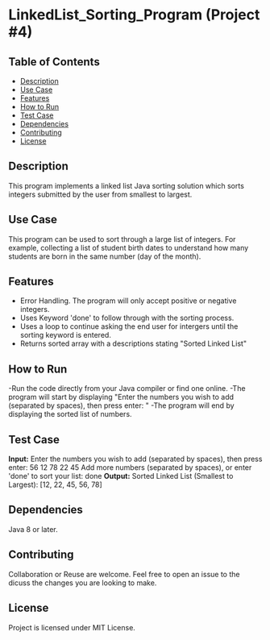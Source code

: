 # LinkedList_Sorting_Program (Project #4)

## Table of Contents
- [Description](#description)
- [Use Case](#use-case)
- [Features](#features)
- [How to Run](#how-to-run)
- [Test Case](#test-case)
- [Dependencies](#dependencies)
- [Contributing](#contributing)
- [License](#license)

## Description
This program implements a linked list Java sorting solution which sorts integers submitted by the user from smallest to largest. 

## Use Case
This program can be used to sort through a large list of integers. 
For example, collecting a list of student birth dates to understand how many students are born in the same number (day of the month). 

## Features
- Error Handling. The program will only accept positive or negative integers.
- Uses Keyword 'done' to follow through with the sorting process.
- Uses a loop to continue asking the end user for intergers until the sorting keyword is entered.
- Returns sorted array with a descriptions stating "Sorted Linked List"

## How to Run
-Run the code directly from your Java compiler or find one online. 
-The program will start by displaying "Enter the numbers you wish to add (separated by spaces), then press enter: "
-The program will end by displaying the sorted list of numbers. 

## Test Case

**Input:**
Enter the numbers you wish to add (separated by spaces), then press enter: 56 12 78 22 45
Add more numbers (separated by spaces), or enter 'done' to sort your list: done
**Output:**
Sorted Linked List (Smallest to Largest): [12, 22, 45, 56, 78]


## Dependencies
Java 8 or later.

## Contributing
Collaboration or Reuse are welcome. Feel free to open an issue to the dicuss the changes you are looking to make. 

## License
Project is licensed under MIT License.
